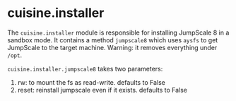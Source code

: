 # cuisine.installer

The `cuisine.installer` module is responsible for installing JumpScale 8 in a sandbox mode. It contains a method `jumpscale8` which uses `aysfs` to get JumpScale to the target machine. Warning: it removes everything under `/opt`.

`cuisine.installer.jumpscale8` takes two parameters:

1. rw: to mount the fs as read-write. defaults to False
2. reset: reinstall jumpscale even if it exists. defaults to False
